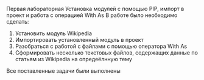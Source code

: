 Первая лабораторная 
Установка модулей с помощью PIP, импорт в проект и работа с операцией With As
В работе было необходимо сделать:
1. Установить модуль Wikipedia
2. Импортировать установленный модуль в проект
3. Разобраться с работой с файлами с помощью оператора With As
4. Сформировать несколько текстовых файлов, содержащих данные по статьям из Wikipedia на опредеёлнную тему

Все поставленные задачи были выполнены